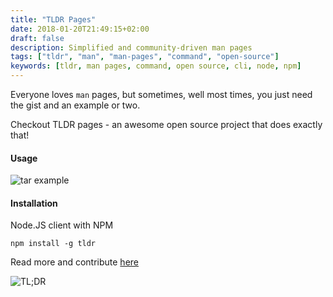 ```yaml
---
title: "TLDR Pages"
date: 2018-01-20T21:49:15+02:00
draft: false
description: Simplified and community-driven man pages
tags: ["tldr", "man", "man-pages", "command", "open-source"]
keywords: [tldr, man pages, command, open source, cli, node, npm]
---
```

Everyone loves `man` pages, but sometimes, well most times, you just need the gist and an example or
two.

Checkout TLDR pages - an awesome open source project that does exactly that!

#### Usage

![tar example](/images/tldr-tar.png)

#### Installation

Node.JS client with NPM
```Shell
npm install -g tldr
```

Read more and contribute [here](https://tldr.sh/)

![TL;DR](https://media.giphy.com/media/kdwJm7b2pJxXa/giphy.gif)
